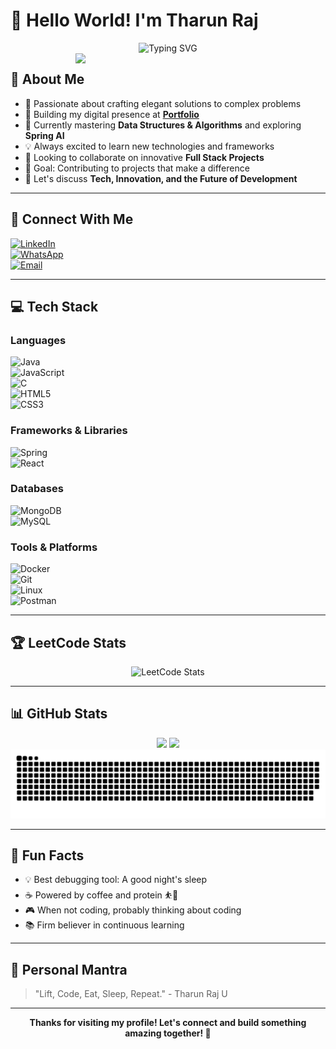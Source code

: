 # 👋 Hello World! I'm Tharun Raj  
<div align="center">  
   <img src="https://readme-typing-svg.demolab.com?font=Fira+Code&duration=3000&pause=1000&color=2F81F7&center=true&vCenter=true&width=435&lines=Full+Stack+Developer;Tech+Innovation+Enthusiast;Problem+Solver;Open+Source+Contributor;Always+Learning%2C+Always+Growing" alt="Typing SVG" />  
</div>  

<img align="right" width="400" src="https://cdn.dribbble.com/users/1059583/screenshots/4171367/coding-freak.gif">  

## 💫 About Me  

- 🚀 Passionate about crafting elegant solutions to complex problems  
- 🔭 Building my digital presence at [**Portfolio**](https://portfolio-sm3c.onrender.com/)  
- 🌱 Currently mastering **Data Structures & Algorithms** and exploring **Spring AI**  
- 💡 Always excited to learn new technologies and frameworks  
- 👯 Looking to collaborate on innovative **Full Stack Projects**  
- 🎯 Goal: Contributing to projects that make a difference  
- 💬 Let's discuss **Tech, Innovation, and the Future of Development**  

---

## 🤝 Connect With Me  

[![LinkedIn](https://img.shields.io/badge/LinkedIn-0077B5?style=for-the-badge&logo=linkedin&logoColor=white)](https://www.linkedin.com/in/tharun-raj-726360252/)  
[![WhatsApp](https://img.shields.io/badge/WhatsApp-25D366?style=for-the-badge&logo=whatsapp&logoColor=white)](https://wa.me/7010791192)  
[![Email](https://img.shields.io/badge/Email-D14836?style=for-the-badge&logo=gmail&logoColor=white)](mailto:tharunraj2023@gmail.com)  

---

## 💻 Tech Stack  
<div align="left">  
 
### Languages  
![Java](https://img.shields.io/badge/java-%23ED8B00.svg?style=for-the-badge&logo=openjdk&logoColor=white)  
![JavaScript](https://img.shields.io/badge/javascript-%23323330.svg?style=for-the-badge&logo=javascript&logoColor=%23F7DF1E)  
![C](https://img.shields.io/badge/c-%2300599C.svg?style=for-the-badge&logo=c&logoColor=white)  
![HTML5](https://img.shields.io/badge/html5-%23E34F26.svg?style=for-the-badge&logo=html5&logoColor=white)  
![CSS3](https://img.shields.io/badge/css3-%231572B6.svg?style=for-the-badge&logo=css3&logoColor=white)  

### Frameworks & Libraries  
![Spring](https://img.shields.io/badge/spring-%236DB33F.svg?style=for-the-badge&logo=spring&logoColor=white)  
![React](https://img.shields.io/badge/react-%2320232a.svg?style=for-the-badge&logo=react&logoColor=%2361DAFB)  

### Databases  
![MongoDB](https://img.shields.io/badge/MongoDB-%234ea94b.svg?style=for-the-badge&logo=mongodb&logoColor=white)  
![MySQL](https://img.shields.io/badge/mysql-%2300f.svg?style=for-the-badge&logo=mysql&logoColor=white)  

### Tools & Platforms  
![Docker](https://img.shields.io/badge/docker-%230db7ed.svg?style=for-the-badge&logo=docker&logoColor=white)  
![Git](https://img.shields.io/badge/git-%23F05033.svg?style=for-the-badge&logo=git&logoColor=white)  
![Linux](https://img.shields.io/badge/Linux-FCC624?style=for-the-badge&logo=linux&logoColor=black)  
![Postman](https://img.shields.io/badge/Postman-FF6C37?style=for-the-badge&logo=postman&logoColor=white)  
</div>  

---

## 🏆 LeetCode Stats  

<div align="center">  
   <img src="https://leetcard.jacoblin.cool/Tharunraj-U?ext=activity&theme=dark&font=Fira%20Code&show_icons=true" alt="LeetCode Stats" />  
</div>  

---

## 📊 GitHub Stats  

<div align="center">  
   <img height="180em" src="https://github-readme-streak-stats.herokuapp.com/?user=Tharunraj-U&theme=tokyonight&hide_border=false" />  
   <img height="180em" src="https://github-readme-stats.vercel.app/api/top-langs/?username=Tharunraj-U&theme=tokyonight&hide_border=false&include_all_commits=true&count_private=true&layout=compact" />  
</div>  

<picture>  
   <source media="(prefers-color-scheme: dark)" srcset="https://raw.githubusercontent.com/Tharunraj-U/Tharunraj-U/output/github-snake-dark.svg" />  
   <source media="(prefers-color-scheme: light)" srcset="https://raw.githubusercontent.com/Tharunraj-U/Tharunraj-U/output/github-snake.svg" />  
   <img alt="github-snake" src="https://raw.githubusercontent.com/Tharunraj-U/Tharunraj-U/output/github-snake.svg" />  
</picture>  

---

## 🌟 Fun Facts  

- 💡 Best debugging tool: A good night's sleep  
- ☕ Powered by coffee and protein ⛹️💪  
- 🎮 When not coding, probably thinking about coding  
- 📚 Firm believer in continuous learning  

---

## 📌 Personal Mantra  
> "Lift, Code, Eat, Sleep, Repeat." - Tharun Raj U  

---

<div align="center">  
   <b>Thanks for visiting my profile! Let's connect and build something amazing together! 🚀</b>  
</div>
